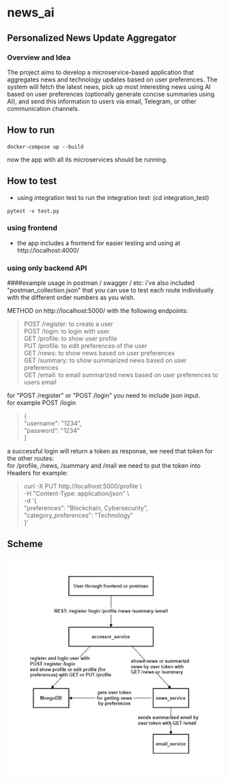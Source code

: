 # news_ai

## Personalized News Update Aggregator

### Overview and Idea

The project aims to develop a microservice-based application that aggregates news
and technology updates based on user preferences. The system will fetch the latest
news, pick up most interesting news using AI based on user preferences (optionally
generate concise summaries using AI), and send this information to users via email,
Telegram, or other communication channels.


## How to run

```
docker-compose up --build
```

now the app with all its microservices should be running.

## How to test

- using integration test
to run the integration test: (cd integration_test)  
```
pytest -v test.py 
```

### using frontend
- the app includes a frontend for easier testing and using at http://localhost:4000/

### using only backend API
####example usage in postman / swagger / etc:
i've also included "postman_collection.json" that you can use to test each route individually with the different order numbers as you wish.  

METHOD on http://localhost:5000/ with the following endpoints:  
>POST /register: to create a user  
POST /login: to login with user  
GET /profile: to show user profile  
PUT /profile: to edit preferences of the user  
GET /news: to show news based on user preferences  
GET /summary: to show summarized news based on user preferences  
GET /email: to email summarized news based on user preferences to users email  

for "POST /register" or "POST /login" you need to include json input.  
for example POST /login  
>{  
    "username": "1234",  
    "password": "1234"  
}  

a successful login will return a token as response, we need that token for the other routes:  
for /profile, /news, /summary and /mail we need to put the token into Headers for example:  
>curl -X PUT http://localhost:5000/profile \\  
     -H "Content-Type: application/json" \\  
     -d '{  
            "preferences": "Blockchain, Cybersecurity",  
            "category_preferences": "Technology"  
         }'  

## Scheme

![!\[alt text\](scheme.png)  ](./images/scheme.png)
